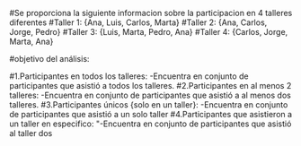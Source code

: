 #Se proporciona la siguiente informacion sobre la participacion en 4 talleres diferentes
#Taller 1: {Ana, Luis, Carlos, Marta}
#Taller 2: {Ana, Carlos, Jorge, Pedro}
#Taller 3: {Luis, Marta, Pedro, Ana}
#Taller 4: {Carlos, Jorge, Marta, Ana}

#objetivo del análisis:

#1.Participantes en todos los talleres:
   -Encuentra en conjunto de participantes que asistió a todos los talleres.
#2.Participantes en al menos 2 talleres:
   -Encuentra en conjunto de participantes que asistió a al menos dos talleres.
#3.Participantes únicos {solo en un taller}:
   -Encuentra en conjunto de participantes que asistió a un solo taller
#4.Participantes que asistieron a un taller en especifico:
   "-Encuentra en conjunto de participantes que asistió al taller dos

